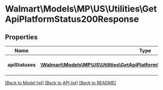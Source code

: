 # Walmart\Models\MP\US\Utilities\GetApiPlatformStatus200Response

## Properties

Name | Type | Description | Notes
------------ | ------------- | ------------- | -------------
**apiStatuses** | [**\Walmart\Models\MP\US\Utilities\GetApiPlatformStatus200ResponseApiStatusesInner[]**](GetApiPlatformStatus200ResponseApiStatusesInner.md) | A-List of all API statuses | [optional]


[[Back to Model list]](./) [[Back to API list]](../../../../../README.md#supported-apis) [[Back to README]](../../../../../README.md)
